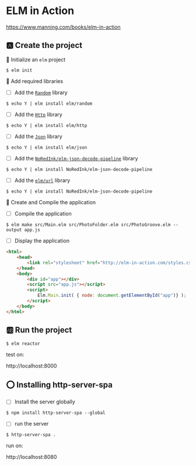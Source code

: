 # ELM in Action

https://www.manning.com/books/elm-in-action


## :a: Create the project

:round_pushpin: Initialize an `elm` project

```
$ elm init
```

:round_pushpin: Add required libraries

- [ ] Add the [`Random`](https://package.elm-lang.org/packages/elm/random/latest/) library

```
$ echo Y | elm install elm/random
```

- [ ] Add the [`Http`](https://package.elm-lang.org/packages/elm/http/latest/) library

```
$ echo Y | elm install elm/http
```

- [ ] Add the [`Json`](https://package.elm-lang.org/packages/elm/json/latest/) library

```
$ echo Y | elm install elm/json 
```

- [ ] Add the [`NoRedInk/elm-json-decode-pipeline`](https://package.elm-lang.org/packages/NoRedInk/elm-json-decode-pipeline/latest) library


```
$ echo Y | elm install NoRedInk/elm-json-decode-pipeline
```

- [ ] Add the [`elm/url`](https://package.elm-lang.org/packages/elm/url/latest/Url) library


```
$ echo Y | elm install NoRedInk/elm-json-decode-pipeline
```

:round_pushpin:  Create and Compile the application

- [ ] Compile the application

```
$ elm make src/Main.elm src/PhotoFolder.elm src/PhotoGroove.elm --output app.js
```

- [ ] Display the application

```html
<html>
    <head>
        <link rel="stylesheet" href="http://elm-in-action.com/styles.css">
    </head>
    <body>
        <div id="app"></div>
        <script src="app.js"></script>
        <script>
            Elm.Main.init( { node: document.getElementById("app")} );
        </script>
    </body>
</html>
```


## :ab: Run the project

```
$ elm reactor
```

test on:

http://localhost:8000

## :o: Installing http-server-spa

- [ ] Install the server globally

```
$ npm install http-server-spa --global
```

- [ ] run the server

```
$ http-server-spa .
```

run on:

http://localhost:8080
